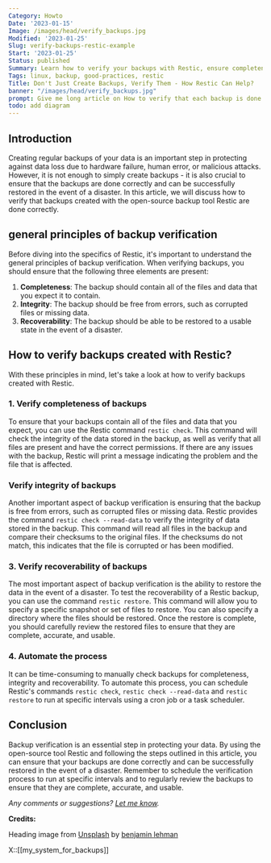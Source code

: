 ```yaml
---
Category: Howto
Date: '2023-01-15'
Image: /images/head/verify_backups.jpg
Modified: '2023-01-25'
Slug: verify-backups-restic-example
Start: '2023-01-25'
Status: published
Summary: Learn how to verify your backups with Restic, ensure completeness, integrity, and recoverability. Automate the process for peace of mind. Read now
Tags: linux, backup, good-practices, restic
Title: Don't Just Create Backups, Verify Them - How Restic Can Help?
banner: "/images/head/verify_backups.jpg"
prompt: Give me long article on How to verify that each backup is done correctly. You can use restic as an exemplary tool of choice to make backups.
todo: add diagram
---
```


## Introduction

Creating regular backups of your data is an important step in protecting against data loss due to hardware failure, human error, or malicious attacks. However, it is not enough to simply create backups - it is also crucial to ensure that the backups are done correctly and can be successfully restored in the event of a disaster. In this article, we will discuss how to verify that backups created with the open-source backup tool Restic are done correctly.

## general principles of backup verification

Before diving into the specifics of Restic, it's important to understand the general principles of backup verification. When verifying backups, you should ensure that the following three elements are present:

1. **Completeness**: The backup should contain all of the files and data that you expect it to contain.
2. **Integrity**: The backup should be free from errors, such as corrupted files or missing data.
3. **Recoverability**: The backup should be able to be restored to a usable state in the event of a disaster.

## How to verify backups created with Restic?

With these principles in mind, let's take a look at how to verify backups created with Restic.

### 1.  Verify completeness of backups

To ensure that your backups contain all of the files and data that you expect, you can use the Restic command `restic check`. This command will check the integrity of the data stored in the backup, as well as verify that all files are present and have the correct permissions. If there are any issues with the backup, Restic will print a message indicating the problem and the file that is affected.

### Verify integrity of backups

Another important aspect of backup verification is ensuring that the backup is free from errors, such as corrupted files or missing data. Restic provides the command `restic check --read-data` to verify the integrity of data stored in the backup. This command will read all files in the backup and compare their checksums to the original files. If the checksums do not match, this indicates that the file is corrupted or has been modified.

### 3.  Verify recoverability of backups

The most important aspect of backup verification is the ability to restore the data in the event of a disaster. To test the recoverability of a Restic backup, you can use the command `restic restore`. This command will allow you to specify a specific snapshot or set of files to restore. You can also specify a directory where the files should be restored. Once the restore is complete, you should carefully review the restored files to ensure that they are complete, accurate, and usable.

### 4.  Automate the process

It can be time-consuming to manually check backups for completeness, integrity and recoverability. To automate this process, you can schedule Restic's commands `restic check`, `restic check --read-data` and `restic restore` to run at specific intervals using a cron job or a task scheduler.

## Conclusion

Backup verification is an essential step in protecting your data. By using the open-source tool Restic and following the steps outlined in this article, you can ensure that your backups are done correctly and can be successfully restored in the event of a disaster. Remember to schedule the verification process to run at specific intervals and to regularly review the backups to ensure that they are complete, accurate, and usable.

*Any comments or suggestions? [Let me know](mailto:ksafjan@gmail.com?subject=Blog+post).*

**Credits:**

Heading image from [Unsplash](https://unsplash.com/photos/GNyjCePVRs8) by [benjamin lehman](https://unsplash.com/@benjaminlehman)

X::[[my_system_for_backups]]
